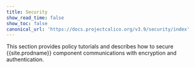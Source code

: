 ```yaml
---
title: Security
show_read_time: false
show_toc: false
canonical_url: 'https://docs.projectcalico.org/v3.9/security/index'
---
```


This section provides policy tutorials and describes how to secure {{site.prodname}} component
communications with encryption and authentication.
